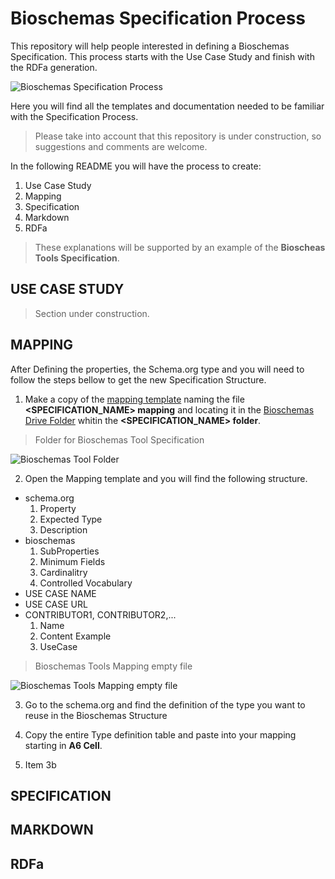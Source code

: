 # Bioschemas Specification Process
This repository will help people interested in defining a Bioschemas Specification. This process starts with the Use Case Study and finish with the RDFa generation.

![Bioschemas Specification Process](../master/img/specification_process.jpg)

Here you will find all the templates and documentation needed to be familiar with the Specification Process.
>Please take into account that this repository is under construction, so suggestions and comments are welcome.

In the following README you will have the process to create:
1. Use Case Study
1. Mapping
1. Specification
1. Markdown
1. RDFa

>These explanations will be supported by an example of the **Bioscheas Tools Specification**.

## USE CASE STUDY
> Section under construction.

## MAPPING

After Defining the properties, the Schema.org type and you will need to follow the steps bellow to get the new Specification Structure.

1. Make a copy of the [mapping template](https://drive.google.com/open?id=0Bw_p-HKWUjHoQ2RkUUthWVd3RG8) naming the file **<SPECIFICATION_NAME> mapping** and locating it in the [Bioschemas Drive Folder](https://drive.google.com/open?id=0Bw_p-HKWUjHoNThZOWNKbGhOODg) whitin the **<SPECIFICATION_NAME> folder**.
> Folder for Bioschemas Tool Specification

![Bioschemas Tool Folder](../master/img/specification_folder.png)

2. Open the Mapping template and you will find the following structure.

+ schema.org
  1. Property
  1. Expected Type
  1. Description
+ bioschemas
  1. SubProperties
  1. Minimum Fields
  1. Cardinalitry	
  1. Controlled Vocabulary
+ USE CASE NAME
+ USE CASE URL
+ CONTRIBUTOR1, CONTRIBUTOR2,...
  1. Name	
  1. Content Example
  1. UseCase

>Bioschemas Tools Mapping empty file

![Bioschemas Tools Mapping empty file](../master/img/mapping_empty_file.png)

3. Go to the schema.org and find the definition of the type you want to reuse in the Bioschemas Structure

4. Copy the entire Type definition table and paste into your mapping starting in **A6 Cell**.
5. Item 3b
## SPECIFICATION

## MARKDOWN

## RDFa



